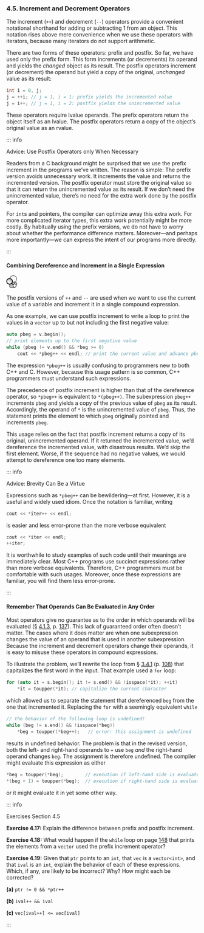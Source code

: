 <h3 id="filepos1087530">4.5. Increment and Decrement Operators</h3>
<p>The increment (<code>++</code>) and decrement (<code>--</code>) operators provide a convenient notational shorthand for adding or subtracting 1 from an object. This notation rises above <a id="filepos1087957"></a>mere convenience when we use these operators with iterators, because many iterators do not support arithmetic.</p>
<p>There are two forms of these operators: prefix and postfix. So far, we have used only the prefix form. This form increments (or decrements) its operand and yields the <em>changed</em> object as its result. The postfix operators increment (or decrement) the operand but yield a copy of the original, <em>unchanged</em> value as its result:</p>

```c++
int i = 0, j;
j = ++i; // j = 1, i = 1: prefix yields the incremented value
j = i++; // j = 1, i = 2: postfix yields the unincremented value
```

<p>These operators require lvalue operands. The prefix operators return the object itself as an lvalue. The postfix operators return a copy of the object’s original value as an rvalue.</p>

::: info
<p>Advice: Use Postfix Operators only When Necessary</p>
<p>Readers from a C background might be surprised that we use the prefix increment in the programs we’ve written. The reason is simple: The prefix version avoids unnecessary work. It increments the value and returns the incremented version. The postfix operator must store the original value so that it can return the unincremented value as its result. If we don’t need the unincremented value, there’s no need for the extra work done by the postfix operator.</p>
<p>For <code>int</code>s and pointers, the compiler can optimize away this extra work. For more complicated iterator types, this extra work potentially might be more costly. By habitually using the prefix versions, we do not have to worry about whether the performance difference matters. Moreover—and perhaps more importantly—we can express the intent of our programs more directly.</p>
:::

<h4>Combining Dereference and Increment in a Single Expression</h4>
<img alt="Image" src="/images/00011.jpg"/>
<p>The postfix versions of <code>++</code> and <code>--</code> are used when we want to use the current value of a variable and increment it in a single compound expression.</p>
<p>As one example, we can use postfix increment to write a loop to print the values in a <code>vector</code> up to but not including the first negative value:</p>

```c++
auto pbeg = v.begin();
// print elements up to the first negative value
while (pbeg != v.end() && *beg >= 0)
    cout << *pbeg++ << endl; // print the current value and advance pbeg
```

<p>The expression <code>*pbeg++</code> is usually confusing to programmers new to both C++ and C. However, because this usage pattern is so common, C++ programmers must understand such expressions.</p>
<p>The precedence of postfix increment is higher than that of the dereference operator, so <code>*pbeg++</code> is equivalent to <code>*(pbeg++)</code>. The subexpression <code>pbeg++</code> increments <code>pbeg</code> and yields a copy of the previous value of <code>pbeg</code> as its result. Accordingly, the operand of <code>*</code> is the unincremented value of <code>pbeg</code>. Thus, the statement prints the element to which <code>pbeg</code> originally pointed and increments <code>pbeg</code>.</p>
<p><a id="filepos1093977"></a>This usage relies on the fact that postfix increment returns a copy of its original, unincremented operand. If it returned the incremented value, we’d dereference the incremented value, with disastrous results. We’d skip the first element. Worse, if the sequence had no negative values, we would attempt to dereference one too many elements.</p>

::: info
<p>Advice: Brevity Can Be a Virtue</p>
<p>Expressions such as <code>*pbeg++</code> can be bewildering—at first. However, it is a useful and widely used idiom. Once the notation is familiar, writing</p>

```c++
cout << *iter++ << endl;
```

<p>is easier and less error-prone than the more verbose equivalent</p>

```c++
cout << *iter << endl;
++iter;
```

<p>It is worthwhile to study examples of such code until their meanings are immediately clear. Most C++ programs use succinct expressions rather than more verbose equivalents. Therefore, C++ programmers must be comfortable with such usages. Moreover, once these expressions are familiar, you will find them less error-prone.</p>
:::

<h4>Remember That Operands Can Be Evaluated in Any Order</h4>
<p>Most operators give no guarantee as to the order in which operands will be evaluated (§ <a href="039-4.1._fundamentals.html#filepos1019764">4.1.3</a>, p. <a href="039-4.1._fundamentals.html#filepos1019764">137</a>). This lack of guaranteed order often doesn’t matter. The cases where it does matter are when one subexpression changes the value of an operand that is used in another subexpression. Because the increment and decrement operators change their operands, it is easy to misuse these operators in compound expressions.</p>
<p>To illustrate the problem, we’ll rewrite the loop from § <a href="033-3.4._introducing_iterators.html#filepos804727">3.4.1</a> (p. <a href="033-3.4._introducing_iterators.html#filepos804727">108</a>) that capitalizes the first word in the input. That example used a <code>for</code> loop:</p>

```c++
for (auto it = s.begin(); it != s.end() && !isspace(*it); ++it)
    *it = toupper(*it); // capitalize the current character
```

<p>which allowed us to separate the statement that dereferenced <code>beg</code> from the one that incremented it. Replacing the <code>for</code> with a seemingly equivalent <code>while</code></p>

```c++
// the behavior of the following loop is undefined!
while (beg != s.end() && !isspace(*beg))
    *beg = toupper(*beg++);   // error: this assignment is undefined
```

<p>results in undefined behavior. The problem is that in the revised version, both the left- and right-hand operands to <code>=</code> use <code>beg</code>
<em>and</em> the right-hand operand changes <code>beg</code>. The assignment is therefore undefined. The compiler might evaluate this expression as either</p>

```c++
*beg = toupper(*beg);        // execution if left-hand side is evaluated first
*(beg + 1) = toupper(*beg);  // execution if right-hand side is evaluated first
```

<p>or it might evaluate it in yet some other way.</p>

::: info
<a id="filepos1099695"></a><p>Exercises Section 4.5</p>
<p><strong>Exercise 4.17:</strong> Explain the difference between prefix and postfix increment.</p>
<p><strong>Exercise 4.18:</strong> What would happen if the <code>while</code> loop on page <a href="043-4.5._increment_and_decrement_operators.html#filepos1087957">148</a> that prints the elements from a <code>vector</code> used the prefix increment operator?</p>
<p><strong>Exercise 4.19:</strong> Given that <code>ptr</code> points to an <code>int</code>, that <code>vec</code> is a <code>vector&lt;int&gt;</code>, and that <code>ival</code> is an <code>int</code>, explain the behavior of each of these expressions. Which, if any, are likely to be incorrect? Why? How might each be corrected?</p>
<p><strong>(a)</strong>
<code>ptr != 0 &amp;&amp; *ptr++</code></p>
<p><strong>(b)</strong>
<code>ival++ &amp;&amp; ival</code></p>
<p><strong>(c)</strong>
<code>vec[ival++] &lt;= vec[ival]</code></p>
:::
